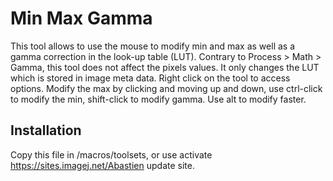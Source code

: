 # Min Max Gamma
This tool allows to use the mouse to modify min and max as well as a gamma correction in the look-up table (LUT). Contrary to Process > Math > Gamma, this tool does not affect the pixels values. It only changes the LUT which is stored in image meta data. Right click on the tool to access options. Modify the max by clicking and moving up and down, use ctrl-click to modify the min, shift-click to modify gamma. Use alt to modify faster.

## Installation
Copy this file in <your imagej folder>/macros/toolsets, or use activate https://sites.imagej.net/Abastien update site.
